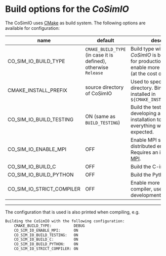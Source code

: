 # Build options for the _CoSimIO_

The CoSimIO uses [CMake](https://cmake.org/) as build system. The following options are available for configuration:

| name | default| description |
|---|---|---|
| CO_SIM_IO_BUILD_TYPE | `CMAKE_BUILD_TYPE` (in case it is defined), otherwise `Release` | Build type with which the _CoSimIO_ is built. Use `Release` for production and `Debug` to enable more runtime checks (at the cost of being slower).  |
| CMAKE_INSTALL_PREFIX | source directory of CoSimIO | Used to specify the install directory. Binaries will be installed in `${CMAKE_INSTALL_PREFIX}/bin` |
| CO_SIM_IO_BUILD_TESTING | ON (same as `BUILD_TESTING`) | Build the tests. Useful for developing and initial installation to check if everything works as expected. |
| CO_SIM_IO_ENABLE_MPI | OFF | Enable MPI support for distributed environments. Requires an installation of [MPI](https://www.mpi-forum.org/). |
| CO_SIM_IO_BUILD_C | OFF | Build the C-interface |
| CO_SIM_IO_BUILD_PYTHON | OFF | Build the Python-interface |
| CO_SIM_IO_STRICT_COMPILER | OFF | Enable more warnings in the compiler, useful for development. |

---

The configuration that is used is also printed when compiling, e.g.

~~~sh
Building the CoSimIO with the following configuration:
    CMAKE_BUILD_TYPE:          DEBUG
    CO_SIM_IO_ENABLE_MPI:      ON
    CO_SIM_IO_BUILD_TESTING:   ON
    CO_SIM_IO_BUILD_C:         ON
    CO_SIM_IO_BUILD_PYTHON:    ON
    CO_SIM_IO_STRICT_COMPILER: ON
~~~
